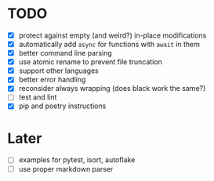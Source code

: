 # TODO

* [x] protect against empty (and weird?) in-place modifications
* [x] automatically add `async` for functions with `await` in them
* [x] better command line parsing
* [x] use atomic rename to prevent file truncation
* [x] support other languages
* [x] better error handling
* [x] reconsider always wrapping (does black work the same?)
* [ ] test and lint
* [x] pip and poetry instructions

# Later

* [ ] examples for pytest, isort, autoflake
* [ ] use proper markdown parser
